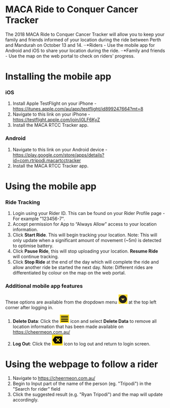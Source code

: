 # MACA Ride to Conquer Cancer Tracker

The 2018 MACA Ride to Conquer Cancer Tracker will allow you to keep your family and friends informed of your location during the ride between Perth and Mandurah on October 13 and 14.
⋅⋅*Riders - Use the mobile app for Android and iOS to share your location during the ride.
⋅⋅*Family and friends - Use the map on the web portal to check on riders' progress.

# Installing the mobile app
### iOS
1. Install Apple TestFlight on your iPhone - https://itunes.apple.com/au/app/testflight/id899247664?mt=8
2. Navigate to this link on your iPhone - https://testflight.apple.com/join/i0LF6KyZ
3. Install the MACA RTCC Tracker app.

### Android
1. Navigate to this link on your Android device - https://play.google.com/store/apps/details?id=com.rtripodi.macartcctracker
2. Install the MACA RTCC Tracker app.

# Using the mobile app
### Ride Tracking
1. Login using your Rider ID. This can be found on your Rider Profile page - For example "123456-7".
2. Accept permission for App to “Always Allow” access to your location information.
3. Click **Start Ride**. This will begin tracking your location.
Note: This will only update when a significant amount of movement (~5m) is detected to optimise battery.
4. Click **Pause Ride**, this will stop uploading your location. **Resume Ride** will continue tracking.
5. Click **Stop Ride** at the end of the day which will complete the ride and allow another ride be started the next day.
Note: Different rides are differentiated by colour on the map on the web portal.

### Additional mobile app features
These options are available from the dropdown menu ![alt text](https://github.com/rtripod/rtripod.github.io/raw/master/Dropdown.png "Dropdown Icon") at the top left corner after logging in.
1. **Delete Data**: Click the ![alt text](https://github.com/rtripod/rtripod.github.io/raw/master/Information.png "Information Icon") icon and select **Delete Data** to remove all location information that has been made available on https://cheermeon.com.au/
2. **Log Out**: Click the ![alt text](https://github.com/rtripod/rtripod.github.io/raw/master/Logout.png "Log Out Icon") icon to log out and return to login screen. 

# Using the webpage to follow a rider
1. Navigate to https://cheermeon.com.au/
2. Begin to Input part of the name of the person (eg. "Tripodi") in the "Search for rider" field
3. Click the suggested result (e.g. "Ryan Tripodi") and the map will update accordingly.
